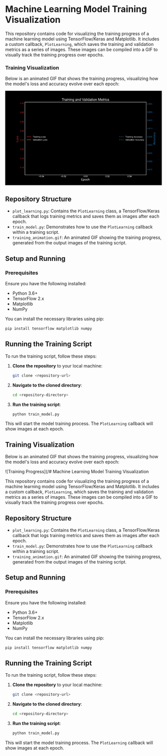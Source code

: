 # Machine Learning Model Training Visualization

This repository contains code for visualizing the training progress of a machine learning model using TensorFlow/Keras and Matplotlib. It includes a custom callback, `PlotLearning`, which saves the training and validation metrics as a series of images. These images can be compiled into a GIF to visually track the training progress over epochs.
### Training Visualization

Below is an animated GIF that shows the training progress, visualizing how the model's loss and accuracy evolve over each epoch:

![Training Progress](/training_animation.gif)
## Repository Structure

- `plot_learning.py`: Contains the `PlotLearning` class, a TensorFlow/Keras callback that logs training metrics and saves them as images after each epoch.
- `train_model.py`: Demonstrates how to use the `PlotLearning` callback within a training script.
- `training_animation.gif`: An animated GIF showing the training progress, generated from the output images of the training script.

## Setup and Running

### Prerequisites

Ensure you have the following installed:
- Python 3.6+
- TensorFlow 2.x
- Matplotlib
- NumPy

You can install the necessary libraries using pip:

```bash
pip install tensorflow matplotlib numpy
```
## Running the Training Script

To run the training script, follow these steps:

1. **Clone the repository** to your local machine:

    ```bash
    git clone <repository-url>
    ```

2. **Navigate to the cloned directory**:

    ```bash
    cd <repository-directory>
    ```

3. **Run the training script**:

    ```bash
    python train_model.py
    ```

This will start the model training process. The `PlotLearning` callback will show images at each epoch.

## Training Visualization

Below is an animated GIF that shows the training progress, visualizing how the model's loss and accuracy evolve over each epoch:

![Training Progress](/# Machine Learning Model Training Visualization

This repository contains code for visualizing the training progress of a machine learning model using TensorFlow/Keras and Matplotlib. It includes a custom callback, `PlotLearning`, which saves the training and validation metrics as a series of images. These images can be compiled into a GIF to visually track the training progress over epochs.

## Repository Structure

- `plot_learning.py`: Contains the `PlotLearning` class, a TensorFlow/Keras callback that logs training metrics and saves them as images after each epoch.
- `train_model.py`: Demonstrates how to use the `PlotLearning` callback within a training script.
- `training_animation.gif`: An animated GIF showing the training progress, generated from the output images of the training script.

## Setup and Running

### Prerequisites

Ensure you have the following installed:
- Python 3.6+
- TensorFlow 2.x
- Matplotlib
- NumPy

You can install the necessary libraries using pip:

```bash
pip install tensorflow matplotlib numpy
```
## Running the Training Script

To run the training script, follow these steps:

1. **Clone the repository** to your local machine:

    ```bash
    git clone <repository-url>
    ```

2. **Navigate to the cloned directory**:

    ```bash
    cd <repository-directory>
    ```

3. **Run the training script**:

    ```bash
    python train_model.py
    ```

This will start the model training process. The `PlotLearning` callback will show images at each epoch.
